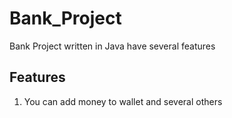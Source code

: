 # Bank_Project

Bank Project written in Java
have several features

## Features
1. You can add money to wallet
and several others
